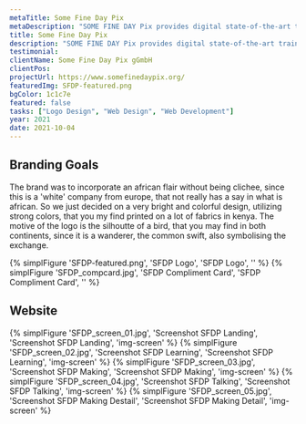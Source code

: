 ```yaml
---
metaTitle: Some Fine Day Pix
metaDescription: "SOME FINE DAY Pix provides digital state-of-the-art training opportunities for African filmmakers."
title: Some Fine Day Pix
description: "SOME FINE DAY Pix provides digital state-of-the-art training opportunities for African filmmakers."
testimonial: 
clientName: Some Fine Day Pix gGmbH
clientPos: 
projectUrl: https://www.somefinedaypix.org/
featuredImg: SFDP-featured.png
bgColor: 1c1c7e
featured: false
tasks: ["Logo Design", "Web Design", "Web Development"]
year: 2021
date: 2021-10-04
---
```


## Branding Goals
The brand was to incorporate an african flair without being clichee, since this is a 'white' company from europe, that not really has a say in what is african. So we just decided on a very bright and colorful design, utilizing strong colors, that you my find printed on a lot of fabrics in kenya. The motive of the logo is the silhoutte of a bird, that you may find in both continents, since it is a wanderer, the common swift, also symbolising the exchange.

{% simplFigure 'SFDP-featured.png', 'SFDP Logo', 'SFDP Logo', '' %}
{% simplFigure 'SFDP_compcard.jpg', 'SFDP Compliment Card', 'SFDP Compliment Card', '' %}

## Website

{% simplFigure 'SFDP_screen_01.jpg', 'Screenshot SFDP Landing', 'Screenshot SFDP Landing', 'img-screen' %}
{% simplFigure 'SFDP_screen_02.jpg', 'Screenshot SFDP Learning', 'Screenshot SFDP Learning', 'img-screen' %}
{% simplFigure 'SFDP_screen_03.jpg', 'Screenshot SFDP Making', 'Screenshot SFDP Making', 'img-screen' %}
{% simplFigure 'SFDP_screen_04.jpg', 'Screenshot SFDP Talking', 'Screenshot SFDP Talking', 'img-screen' %}
{% simplFigure 'SFDP_screen_05.jpg', 'Screenshot SFDP Making Destail', 'Screenshot SFDP Making Detail', 'img-screen' %}

